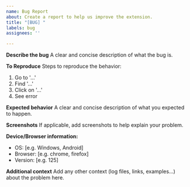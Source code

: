 ```yaml
---
name: Bug Report
about: Create a report to help us improve the extension.
title: "[BUG] "
labels: bug
assignees: ''

---
```


**Describe the bug**
A clear and concise description of what the bug is.

**To Reproduce**
Steps to reproduce the behavior:
1. Go to '...'
2. Find '...'
2. Click on '...'
4. See error

**Expected behavior**
A clear and concise description of what you expected to happen.

**Screenshots**
If applicable, add screenshots to help explain your problem.

**Device/Browser information:**
 - OS: [e.g. Windows, Android]
 - Browser: [e.g. chrome, firefox]
 - Version: [e.g. 125]

**Additional context**
Add any other context (log files, links, examples...) about the problem here.
